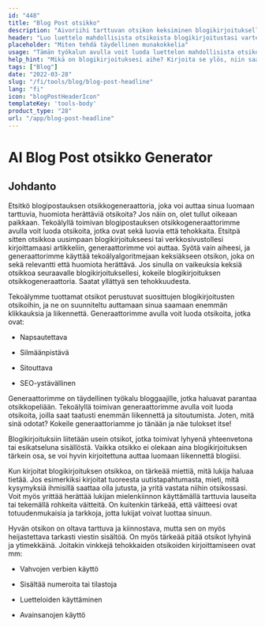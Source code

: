 ```yaml
---
id: "448"
title: "Blog Post otsikko"
description: "Aivoriihi tarttuvan otsikon keksiminen blogikirjoituksellesi voi olla vaikeaa. Tämä työkalu auttaa sinua laatimaan luettelon mahdollisista otsikoista blogikirjoituksellesi antamasi aiheen perusteella."
header: "Luo luettelo mahdollisista otsikoista blogikirjoitustasi varten."
placeholder: "Miten tehdä täydellinen munakokkelia"
usage: "Tämän työkalun avulla voit luoda luettelon mahdollisista otsikoista blogikirjoitustasi varten. Kirjoita vain aihe, niin saat luettelon otsikoista, joista voit valita."
help_hint: "Mikä on blogikirjoituksesi aihe? Kirjoita se ylös, niin saat listan otsikoita, joista voit valita."
tags: ["Blog"]
date: "2022-03-28"
slug: "/fi/tools/blog/blog-post-headline"
lang: "fi"
icon: "blogPostHeaderIcon"
templateKey: 'tools-body'
product_type: "28"
url: "/app/blog-post-headline"
---
```


# AI Blog Post otsikko Generator

## Johdanto

Etsitkö blogipostauksen otsikkogeneraattoria, joka voi auttaa sinua luomaan tarttuvia, huomiota herättäviä otsikoita? Jos näin on, olet tullut oikeaan paikkaan. Tekoälyllä toimivan blogipostauksen otsikkogeneraattorimme avulla voit luoda otsikoita, jotka ovat sekä luovia että tehokkaita. Etsitpä sitten otsikkoa uusimpaan blogikirjoitukseesi tai verkkosivustollesi kirjoittamaasi artikkeliin, generaattorimme voi auttaa. Syötä vain aiheesi, ja generaattorimme käyttää tekoälyalgoritmejaan keksiäkseen otsikon, joka on sekä relevantti että huomiota herättävä. Jos sinulla on vaikeuksia keksiä otsikkoa seuraavalle blogikirjoituksellesi, kokeile blogikirjoituksen otsikkogeneraattoria. Saatat yllättyä sen tehokkuudesta.

Tekoälymme tuottamat otsikot perustuvat suosittujen blogikirjoitusten otsikoihin, ja ne on suunniteltu auttamaan sinua saamaan enemmän klikkauksia ja liikennettä. Generaattorimme avulla voit luoda otsikoita, jotka ovat:

- Napsautettava

- Silmäänpistävä

- Sitouttava

- SEO-ystävällinen

Generaattorimme on täydellinen työkalu bloggaajille, jotka haluavat parantaa otsikkopeliään. Tekoälyllä toimivan generaattorimme avulla voit luoda otsikoita, joilla saat taatusti enemmän liikennettä ja sitoutumista. Joten, mitä sinä odotat? Kokeile generaattoriamme jo tänään ja näe tulokset itse!

Blogikirjoituksiin liitetään usein otsikot, jotka toimivat lyhyenä yhteenvetona tai esikatseluna sisällöstä. Vaikka otsikko ei olekaan aina blogikirjoituksen tärkein osa, se voi hyvin kirjoitettuna auttaa luomaan liikennettä blogiisi.

Kun kirjoitat blogikirjoituksen otsikkoa, on tärkeää miettiä, mitä lukija haluaa tietää. Jos esimerkiksi kirjoitat tuoreesta uutistapahtumasta, mieti, mitä kysymyksiä ihmisillä saattaa olla jutusta, ja yritä vastata niihin otsikossasi. Voit myös yrittää herättää lukijan mielenkiinnon käyttämällä tarttuvia lauseita tai tekemällä rohkeita väitteitä. On kuitenkin tärkeää, että väitteesi ovat totuudenmukaisia ja tarkkoja, jotta lukijat voivat luottaa sinuun.

Hyvän otsikon on oltava tarttuva ja kiinnostava, mutta sen on myös heijastettava tarkasti viestin sisältöä. On myös tärkeää pitää otsikot lyhyinä ja ytimekkäinä. Joitakin vinkkejä tehokkaiden otsikoiden kirjoittamiseen ovat mm:

- Vahvojen verbien käyttö

- Sisältää numeroita tai tilastoja

- Luetteloiden käyttäminen

- Avainsanojen käyttö
